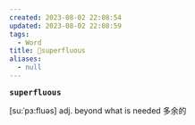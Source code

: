 ```yaml
---
created: 2023-08-02 22:08:54
updated: 2023-08-02 22:08:59
tags:
  - Word
title: 📖superfluous
aliases:
  - null
---
```


<pre><strong>superfluous</strong></pre>
[su:ˈpɜ:fluəs]
adj. beyond what is needed 多余的
